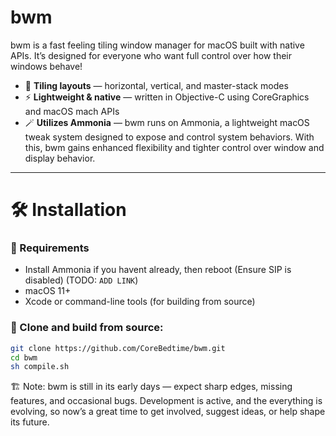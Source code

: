 # **bwm** 
bwm is a fast feeling tiling window manager for macOS built with native APIs. It’s designed for everyone who want full control over how their windows behave!

- 🔲 **Tiling layouts** — horizontal, vertical, and master-stack modes
- ⚡ **Lightweight & native** — written in Objective-C using CoreGraphics and macOS mach APIs
- 🪄 **Utilizes Ammonia** — bwm runs on Ammonia, a lightweight macOS tweak system designed to expose and control system behaviors. With this, bwm gains enhanced flexibility and tighter control over window and display behavior.


----


# 🛠 Installation

### 🔧 Requirements
- Install Ammonia if you havent already, then reboot (Ensure SIP is disabled) (TODO: `ADD LINK`)
- macOS 11+
- Xcode or command-line tools (for building from source)

### 🔧 Clone and build from source:

```bash
git clone https://github.com/CoreBedtime/bwm.git
cd bwm
sh compile.sh
```

🏗️ Note: bwm is still in its early days — expect sharp edges, missing features, and occasional bugs. Development is active, and the everything is evolving, so now’s a great time to get involved, suggest ideas, or help shape its future.
